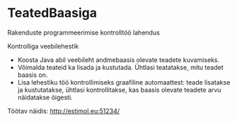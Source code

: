 # TeatedBaasiga
Rakenduste programmeerimise kontrolltöö lahendus

Kontrolliga veebilehestik

* Koosta Java abil veebileht andmebaasis olevate teadete kuvamiseks.
* Võimalda teateid ka lisada ja kustutada. Ühtlasi teatatakse, mitu teadet baasis on.
* Lisa lehestiku töö kontrollimiseks graafiline automaattest: teade lisatakse ja kustutatakse,
ühtlasi kontrollitakse, kas baasis olevate teadete arvu näidatakse õigesti.

Töötav näidis: http://estimol.eu:51234/
